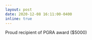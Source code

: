 ```yaml
---
layout: post
date: 2020-12-08 16:11:00-0400
inline: true
---
```


Proud recipient of PGRA award ($5000)